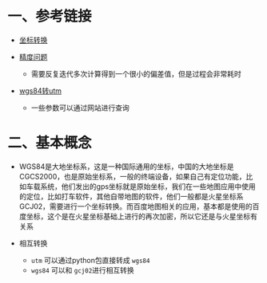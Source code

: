 # 一、参考链接

- [坐标转换](https://www.jianshu.com/p/09386f3f3d92)
- [精度问题](https://blog.csdn.net/feinifi/article/details/120547127?utm_medium=distribute.pc_relevant.none-task-blog-2~default~baidujs_utm_term~default-0-120547127-blog-121388429.pc_relevant_landingrelevant&spm=1001.2101.3001.4242.1&utm_relevant_index=3)
  - 需要反复迭代多次计算得到一个很小的偏差值，但是过程会非常耗时

- [wgs84转utm](https://blog.csdn.net/weixin_32688333/article/details/113640172?ops_request_misc=&request_id=&biz_id=102&utm_term=python%20wgs84%20%E5%8F%AF%E4%BB%A5%E5%92%8C%20utm%E4%BA%92%E7%9B%B8%E8%BD%AC%E6%8D%A2&utm_medium=distribute.pc_search_result.none-task-blog-2~all~sobaiduweb~default-2-113640172.142^v82^insert_down1,201^v4^add_ask,239^v2^insert_chatgpt&spm=1018.2226.3001.4187)
  - 一些参数可以通过网站进行查询

# 二、基本概念

-   WGS84是大地坐标系，这是一种国际通用的坐标，中国的大地坐标是CGCS2000，也是原始坐标系，一般的终端设备，如果自己有定位功能，比如车载系统，他们发出的gps坐标就是原始坐标，我们在一些地图应用中使用的定位，比如打车软件，其他自带地图的软件，他们一般都是火星坐标系GCJ02，需要进行一个坐标转换。而百度地图相关的应用，基本都是使用的百度坐标，这个是在火星坐标基础上进行的再次加密，所以它还是与火星坐标有关系

- 相互转换
  - `utm` 可以通过python包直接转成 `wgs84`
  - `wgs84` 可以和 `gcj02`进行相互转换